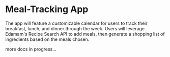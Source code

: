 # Meal-Tracking App
The app will feature a customizable calendar for users to track their breakfast, lunch, and dinner through the week. Users will leverage Edamam's Recipe Search API to add meals, then generate a shopping list of ingredients based on the meals chosen.


more docs in progress...